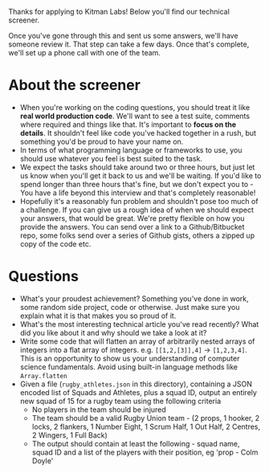 Thanks for applying to Kitman Labs! Below you'll find our technical screener.

Once you've gone through this and sent us some answers, we'll have someone review it. That step can take a few days. Once that's complete, we'll set up a phone call with one of the team.

# About the screener
- When you're working on the coding questions, you should treat it like **real world production code**. We'll want to see a test suite, comments where required and things like that. It's important to **focus on the details**. It shouldn't feel like code you've hacked together in a rush, but something you'd be proud to have your name on.
- In terms of what programming language or frameworks to use, you should use whatever you feel is best suited to the task.
- We expect the tasks should take around two or three hours, but just let us know when you'll get it back to us and we'll be waiting. If you'd like to spend longer than three hours that's fine, but we don't expect you to - You have a life beyond this interview and that's completely reasonable!
- Hopefully it's a reasonably fun problem and shouldn't pose too much of a challenge. If you can give us a rough idea of when we should expect your answers, that would be great. We're pretty flexible on how you provide the answers. You can send over a link to a Github/Bitbucket repo, some folks send over a series of Github gists, others a zipped up copy of the code etc.

# Questions
- What's your proudest achievement? Something you've done in work, some random side project, code or otherwise. Just make sure you explain what it is that makes you so proud of it.
- What's the most interesting technical article you've read recently? What did you like about it and why should we take a look at it?
- Write some code that will flatten an array of arbitrarily nested arrays of integers into a flat array of integers. e.g. `[[1,2,[3]],4]` -> `[1,2,3,4]`. This is an opportunity to show us your understanding of computer science fundamentals. Avoid using built-in language methods like `Array.flatten`
- Given a file (`rugby_athletes.json` in this directory), containing a JSON encoded list of Squads and Athletes, plus a squad ID, output an entirely new squad of 15 for a rugby team using the following criteria
  - No players in the team should be injured
  - The team should be a valid Rugby Union team - (2 props, 1 hooker, 2 locks, 2 flankers, 1 Number Eight, 1 Scrum Half, 1 Out Half, 2 Centres, 2 Wingers, 1 Full Back)
  - The output should contain at least the following - squad name, squad ID and a list of the players with their position, eg 'prop - Colm Doyle'
